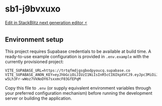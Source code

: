 # sb1-j9bvxuxo

[Edit in StackBlitz next generation editor ⚡️](https://stackblitz.com/~/github.com/Jliman3012/sb1-j9bvxuxo)

## Environment setup

This project requires Supabase credentials to be available at build time. A ready-to-use example
configuration is provided in `.env.example` with the currently provisioned project:

```
VITE_SUPABASE_URL=https://trtqfmdjgsgbodpyoucq.supabase.co
VITE_SUPABASE_ANON_KEY=eyJhbGciOiJIUzI1NiIsInR5cCI6IkpXVCJ9.eyJpc3MiOiJzdXBhYmFzZSIsInJlZiI6InRydHFmbWRqZ3NnYm9kcHlvdWNxIiwicm9sZSI6ImFub24iLCJpYXQiOjE3NjE1OTQxMTUsImV4cCI6MjA3NzE3MDExNX0.qT9vHrz-w5Lh3Fr-wWoz7VkNoDY67sxxmcF03GfEPqM
```

Copy this file to `.env` (or supply equivalent environment variables through your preferred
configuration mechanism) before running the development server or building the application.
